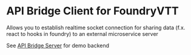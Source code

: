 # API Bridge Client for FoundryVTT
Allows you to establish realtime socket connection for sharing data (f.x. react to hooks in foundry) to an external microservice server

See [API Bridge Server](https://github.com/VanceCole/foundryvtt-api-bridge-server) for demo backend
